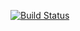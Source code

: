 [![Build Status](https://travis-ci.com/sanderdsz/javaweb-angularjs-frontend.svg?branch=master)](https://travis-ci.com/sanderdsz/javaweb-angularjs-frontend)
